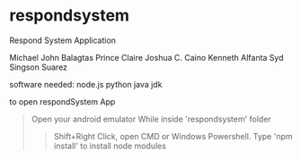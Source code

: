 # respondsystem
Respond System Application

Michael John Balagtas
Prince Claire Joshua C. Caino
Kenneth Alfanta
Syd Singson Suarez

software needed:
node.js
python
java jdk

to open respondSystem App

>Open your android emulator 
>While inside 'respondsystem' folder
>>Shift+Right Click, open CMD or Windows Powershell.
  Type 'npm install' to install node modules
  

